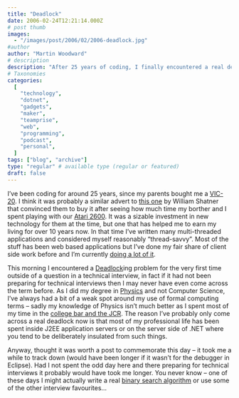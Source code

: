 ```yaml
---
title: "Deadlock"
date: 2006-02-24T12:21:14.000Z
# post thumb
images:
  - "/images/post/2006/02/2006-deadlock.jpg"
#author
author: "Martin Woodward"
# description
description: "After 25 years of coding, I finally encountered a real deadlock, highlighting the importance of continuous learning and interview prep."
# Taxonomies
categories:
  [
    "technology",
    "dotnet",
    "gadgets",
    "maker",
    "teamprise",
    "web",
    "programming",
    "podcast",
    "personal",
  ]
tags: ["blog", "archive"]
type: "regular" # available type (regular or featured)
draft: false
---
```


I’ve been coding for around 25 years, since my parents bought me a [VIC-20](http://en.wikipedia.org/wiki/Commodore_VIC-20). I think it was probably a similar advert to [this one](http://www.archive.org/download/CommodoreVic20CommercialwithWilliamShatnerfromtheyear1980Iactuallyhadoneofthesethings/vic201982.wmv) by William Shatner that convinced them to buy it after seeing how much time my borther and I spent playing with our [Atari 2600](http://en.wikipedia.org/wiki/Atari_2600). It was a sizable investment in new technology for them at the time, but one that has helped me to earn my living for over 10 years now. In that time I’ve written many multi-threaded applications and considered myself reasonably “thread-savvy”. Most of the stuff has been web based applications but I’ve done my fair share of client side work before and I’m currently [doing a lot of it](http://www.teamprise.com/).

This morning I encountered a [Deadlock](http://en.wikipedia.org/wiki/Deadlock)ing problem for the very first time outside of a question in a technical interview, in fact if it had not been preparing for technical interviews then I may never have even come across the term before. As I did my degree in [Physics](http://www.dur.ac.uk/physics/) and not Computer Science, I’ve always had a bit of a weak spot around my use of formal computing terms – sadly my knowledge of Physics isn’t much better as I spent most of my time in the [college bar and the JCR](http://www.dur.ac.uk/StChads/buildings.html). The reason I’ve probably only come across a real deadlock now is that most of my professional life has been spent inside J2EE application servers or on the server side of .NET where you tend to be deliberately insulated from such things.

Anyway, thought it was worth a post to commemorate this day – it took me a while to track down (would have been longer if it wasn’t for the debugger in Eclipse). Had I not spent the odd day here and there preparing for technical interviews it probably would have took me longer. You never know – one of these days I might actually write a real [binary search algorithm](http://en.wikipedia.org/wiki/Binary_search) or use some of the other interview favourites…
